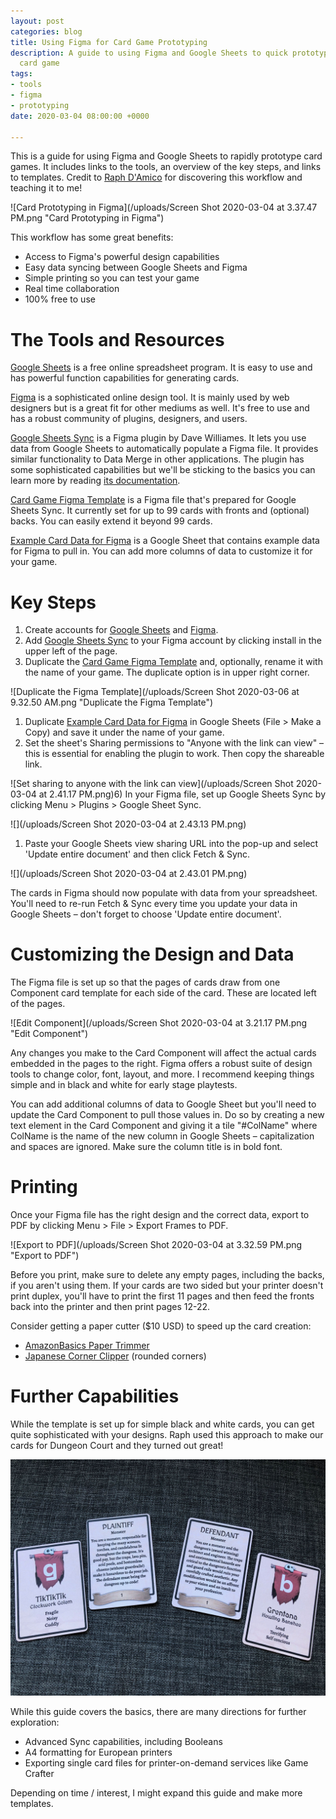 ```yaml
---
layout: post
categories: blog
title: Using Figma for Card Game Prototyping
description: A guide to using Figma and Google Sheets to quick prototype a printable
  card game
tags:
- tools
- figma
- prototyping
date: 2020-03-04 08:00:00 +0000

---
```

This is a guide for using Figma and Google Sheets to rapidly prototype card games. It includes links to the tools, an overview of the key steps, and links to templates. Credit to [Raph D'Amico](https://laughingkaiju.com/ "Raph D'Amico") for discovering this workflow and teaching it to me!

![Card Prototyping in Figma](/uploads/Screen Shot 2020-03-04 at 3.37.47 PM.png "Card Prototyping in Figma")

This workflow has some great benefits:

* Access to Figma's powerful design capabilities
* Easy data syncing between Google Sheets and Figma
* Simple printing so you can test your game
* Real time collaboration
* 100% free to use

# The Tools and Resources

[Google Sheets](https://www.google.com/sheets/about/ "Google Sheets") is a free online spreadsheet program. It is easy to use and has powerful function capabilities for generating cards.

[Figma](https://www.figma.com/ "Figma") is a sophisticated online design tool. It is mainly used by web designers but is a great fit for other mediums as well. It's free to use and has a robust community of plugins, designers, and users.

[Google Sheets Sync](https://www.figma.com/community/plugin/735770583268406934/Google-Sheets-Sync "Google Sheets Sync") is a Figma plugin by Dave Williames. It lets you use data from Google Sheets to automatically populate a Figma file. It provides similar functionality to Data Merge in other applications. The plugin has some sophisticated capabilities but we'll be sticking to the basics you can learn more by reading [its documentation](https://www.figma.com/proto/VtXf9HikcehWB7FJrJmApl "Google Sheets Sync Documentation").

[Card Game Figma Template](https://www.figma.com/community/file/817798579757368783 "Card Game Figma Template") is a Figma file that's prepared for Google Sheets Sync. It currently set for up to 99 cards with fronts and (optional) backs. You can easily extend it beyond 99 cards.

[Example Card Data for Figma](https://docs.google.com/spreadsheets/d/1a7MWX7uyw-oEedgUmydVjk2tpH2iowTptymUVwIg8O0/edit?usp=sharing "Example Card Data for Figma") is a Google Sheet that contains example data for Figma to pull in. You can add more columns of data to customize it for your game.

# Key Steps

1. Create accounts for [Google Sheets](https://www.google.com/sheets/about/ "Google Sheets") and [Figma](https://www.figma.com/ "Figma").
2. Add [Google Sheets Sync](https://www.figma.com/community/plugin/735770583268406934/Google-Sheets-Sync "Google Sheets Sync") to your Figma account by clicking install in the upper left of the page.
3. Duplicate the [Card Game Figma Template](https://www.figma.com/file/ftN7ORtGVAHgyzjNDO2kAJ/Card-Game-Template?node-id=0%3A1 "Card Game Figma Template") and, optionally, rename it with the name of your game. The duplicate option is in upper right corner.

![Duplicate the Figma Template](/uploads/Screen Shot 2020-03-06 at 9.32.50 AM.png "Duplicate the Figma Template")

1. Duplicate [Example Card Data for Figma](https://docs.google.com/spreadsheets/d/1a7MWX7uyw-oEedgUmydVjk2tpH2iowTptymUVwIg8O0/edit?usp=sharing "Example Card Data for Figma") in Google Sheets (File > Make a Copy) and save it under the name of your game.
2. Set the sheet's Sharing permissions to "Anyone with the link can view" – this is essential for enabling the plugin to work. Then copy the shareable link.

![Set sharing to anyone with the link can view](/uploads/Screen Shot 2020-03-04 at 2.41.17 PM.png)6) In your Figma file, set up Google Sheets Sync by clicking Menu > Plugins > Google Sheet Sync.

![](/uploads/Screen Shot 2020-03-04 at 2.43.13 PM.png)

1. Paste your Google Sheets view sharing URL into the pop-up and select 'Update entire document' and then click Fetch & Sync.

![](/uploads/Screen Shot 2020-03-04 at 2.43.01 PM.png)

The cards in Figma should now populate with data from your spreadsheet. You'll need to re-run Fetch & Sync every time you update your data in Google Sheets – don't forget to choose 'Update entire document'.

# Customizing the Design and Data

The Figma file is set up so that the pages of cards draw from one Component card template for each side of the card. These are located left of the pages.

![Edit Component](/uploads/Screen Shot 2020-03-04 at 3.21.17 PM.png "Edit Component")

Any changes you make to the Card Component will affect the actual cards embedded in the pages to the right. Figma offers a robust suite of design tools to change color, font, layout, and more. I recommend keeping things simple and in black and white for early stage playtests.

You can add additional columns of data to Google Sheet but you'll need to update the Card Component to pull those values in. Do so by creating a new text element in the Card Component and giving it a tile "#ColName" where ColName is the name of the new column in Google Sheets – capitalization and spaces are ignored. Make sure the column title is in bold font.

# Printing

Once your Figma file has the right design and the correct data, export to PDF by clicking Menu > File > Export Frames to PDF.

![Export to PDF](/uploads/Screen Shot 2020-03-04 at 3.32.59 PM.png "Export to PDF")

Before you print, make sure to delete any empty pages, including the backs, if you aren't using them. If your cards are two sided but your printer doesn't print duplex, you'll have to print the first 11 pages and then feed the fronts back into the printer and then print pages 12-22.

Consider getting a paper cutter ($10 USD) to speed up the card creation:

* [AmazonBasics Paper Trimmer](https://amzn.to/3cw9kGn "Paper Trimmer")
* [Japanese Corner Clipper](https://amzn.to/32Vp5lJ "Japanese Corner Clipper") (rounded corners)

# Further Capabilities

While the template is set up for simple black and white cards, you can get quite sophisticated with your designs. Raph used this approach to make our cards for Dungeon Court and they turned out great!

![](/uploads/IMG_3542.jpeg)

While this guide covers the basics, there are many directions for further exploration:

* Advanced Sync capabilities, including Booleans
* A4 formatting for European printers
* Exporting single card files for printer-on-demand services like Game Crafter

Depending on time / interest, I might expand this guide and make more templates.